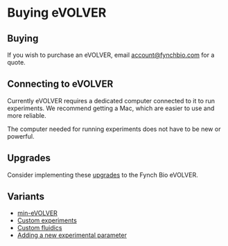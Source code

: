 # Buying eVOLVER

## Buying

If you wish to purchase an eVOLVER, email account@fynchbio.com for a quote.

## Connecting to eVOLVER

Currently eVOLVER requires a dedicated computer connected to it to run experiments. We recommend getting a Mac, which are easier to use and more reliable.

The computer needed for running experiments does not have to be new or powerful.

## Upgrades

Consider implementing these [upgrades](../guides/upgrade-base-evolver-hardware.md) to the Fynch Bio eVOLVER.

## Variants

* [min-eVOLVER](../extensions/min-evolver/)
* [Custom experiments](../extensions/custom-experiments/)
* [Custom fluidics](../extensions/custom-fluidics/)
* [Adding a new experimental parameter](../extensions/adding-a-new-experimental-parameter/)
